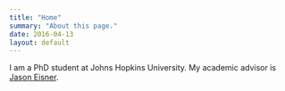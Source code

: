 ```yaml
---
title: "Home"
summary: "About this page."
date: 2016-04-13
layout: default
---
```


I am a PhD student at Johns Hopkins University. My academic advisor is [Jason Eisner](https://www.cs.jhu.edu/~jason).
